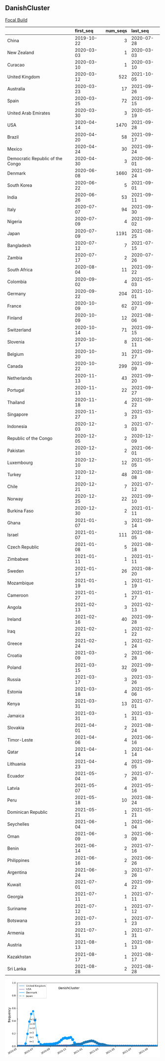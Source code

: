 

## DanishCluster
[Focal Build](https://nextstrain.org/groups/neherlab/ncov/DanishCluster?f_country=Denmark)

|                                  | first_seq   |   num_seqs | last_seq   |
|:---------------------------------|:------------|-----------:|:-----------|
| China                            | 2019-10-22  |          3 | 2020-07-28 |
| New Zealand                      | 2020-03-03  |          1 | 2020-03-03 |
| Curacao                          | 2020-03-10  |          1 | 2020-03-10 |
| United Kingdom                   | 2020-03-12  |        522 | 2021-10-05 |
| Australia                        | 2020-03-23  |         17 | 2021-09-26 |
| Spain                            | 2020-03-25  |         72 | 2021-09-15 |
| United Arab Emirates             | 2020-03-30  |          3 | 2020-05-19 |
| USA                              | 2020-04-14  |       1470 | 2021-09-28 |
| Brazil                           | 2020-04-20  |         58 | 2021-09-17 |
| Mexico                           | 2020-04-24  |         30 | 2021-09-24 |
| Democratic Republic of the Congo | 2020-04-30  |          3 | 2020-06-01 |
| Denmark                          | 2020-06-08  |       1660 | 2021-09-24 |
| South Korea                      | 2020-06-22  |          5 | 2021-09-01 |
| India                            | 2020-06-26  |         53 | 2021-09-11 |
| Italy                            | 2020-07-07  |         94 | 2021-09-30 |
| Nigeria                          | 2020-07-09  |          4 | 2021-09-02 |
| Japan                            | 2020-07-09  |       1191 | 2021-08-25 |
| Bangladesh                       | 2020-07-12  |          7 | 2021-07-15 |
| Zambia                           | 2020-07-17  |          2 | 2020-07-26 |
| South Africa                     | 2020-08-04  |         11 | 2021-09-22 |
| Colombia                         | 2020-09-02  |          4 | 2021-05-03 |
| Germany                          | 2020-09-22  |        204 | 2021-10-01 |
| France                           | 2020-10-09  |         62 | 2021-09-07 |
| Finland                          | 2020-10-09  |         12 | 2021-08-06 |
| Switzerland                      | 2020-10-14  |         71 | 2021-09-15 |
| Slovenia                         | 2020-10-17  |          8 | 2021-06-11 |
| Belgium                          | 2020-10-20  |         31 | 2021-09-27 |
| Canada                           | 2020-10-22  |        299 | 2021-09-09 |
| Netherlands                      | 2020-11-13  |         43 | 2021-09-20 |
| Portugal                         | 2020-11-13  |         22 | 2021-09-27 |
| Thailand                         | 2020-11-18  |          4 | 2021-09-22 |
| Singapore                        | 2020-11-27  |          3 | 2021-03-23 |
| Indonesia                        | 2020-12-03  |          3 | 2021-07-03 |
| Republic of the Congo            | 2020-12-05  |          2 | 2020-12-09 |
| Pakistan                         | 2020-12-10  |          2 | 2021-06-01 |
| Luxembourg                       | 2020-12-10  |         12 | 2021-05-05 |
| Turkey                           | 2020-12-12  |         48 | 2021-08-08 |
| Chile                            | 2020-12-21  |          7 | 2021-07-12 |
| Norway                           | 2020-12-25  |         22 | 2021-09-10 |
| Burkina Faso                     | 2020-12-30  |          2 | 2021-01-11 |
| Ghana                            | 2021-01-07  |          3 | 2021-09-14 |
| Israel                           | 2021-01-07  |        111 | 2021-08-05 |
| Czech Republic                   | 2021-01-08  |          5 | 2021-08-18 |
| Zimbabwe                         | 2021-01-11  |          1 | 2021-01-11 |
| Sweden                           | 2021-01-17  |         26 | 2021-08-20 |
| Mozambique                       | 2021-01-19  |          1 | 2021-01-19 |
| Cameroon                         | 2021-01-27  |          1 | 2021-01-27 |
| Angola                           | 2021-02-13  |          3 | 2021-02-13 |
| Ireland                          | 2021-02-16  |         40 | 2021-09-28 |
| Iraq                             | 2021-02-22  |          1 | 2021-02-22 |
| Greece                           | 2021-02-24  |          1 | 2021-02-24 |
| Croatia                          | 2021-03-09  |          2 | 2021-06-28 |
| Poland                           | 2021-03-15  |         32 | 2021-09-09 |
| Russia                           | 2021-03-17  |          3 | 2021-03-26 |
| Estonia                          | 2021-03-18  |          4 | 2021-05-06 |
| Kenya                            | 2021-03-31  |         13 | 2021-07-01 |
| Jamaica                          | 2021-03-31  |          1 | 2021-03-31 |
| Slovakia                         | 2021-04-01  |          2 | 2021-08-24 |
| Timor-Leste                      | 2021-04-06  |          4 | 2021-06-16 |
| Qatar                            | 2021-04-14  |          1 | 2021-04-14 |
| Lithuania                        | 2021-04-23  |          4 | 2021-09-05 |
| Ecuador                          | 2021-05-04  |          7 | 2021-07-26 |
| Latvia                           | 2021-05-07  |          4 | 2021-05-16 |
| Peru                             | 2021-05-18  |         10 | 2021-08-24 |
| Dominican Republic               | 2021-05-21  |          1 | 2021-05-21 |
| Seychelles                       | 2021-06-04  |          1 | 2021-06-04 |
| Oman                             | 2021-06-09  |          3 | 2021-06-09 |
| Benin                            | 2021-06-14  |          2 | 2021-07-16 |
| Philippines                      | 2021-06-16  |          2 | 2021-06-26 |
| Argentina                        | 2021-06-24  |          3 | 2021-07-26 |
| Kuwait                           | 2021-07-01  |          4 | 2021-09-22 |
| Georgia                          | 2021-07-11  |          1 | 2021-07-11 |
| Suriname                         | 2021-07-12  |          1 | 2021-07-12 |
| Botswana                         | 2021-07-23  |          1 | 2021-07-23 |
| Armenia                          | 2021-07-31  |          1 | 2021-07-31 |
| Austria                          | 2021-08-13  |          1 | 2021-08-13 |
| Kazakhstan                       | 2021-08-17  |          1 | 2021-08-17 |
| Sri Lanka                        | 2021-08-28  |          2 | 2021-08-28 |

![Overall trends DanishCluster](/overall_trends_figures/overall_trends_DanishCluster.png)